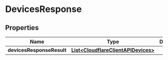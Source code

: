 # DevicesResponse

## Properties
Name | Type | Description | Notes
------------ | ------------- | ------------- | -------------
**devicesResponseResult** | [**List&lt;CloudflareClientAPIDevices&gt;**](CloudflareClientAPIDevices.md) |  |  [optional]
